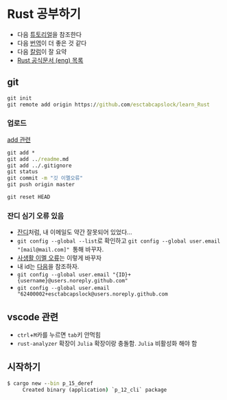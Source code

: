 # Rust 공부하기
- 다음 [튜토리얼](https://doc.rust-lang.org/stable/book)을 참조한다
- 다음 [번역](https://rinthel.github.io/rust-lang-book-ko/)이 더 좋은 것 같다
- 다음 [칼럼](https://blog.appleseed.dev/post/fascinated-by-rust-in-a-week/)이 잘 요약
- [Rust 공식문서 (eng) 목록](https://doc.rust-lang.org/stable/)

## git
```cmd
git init
git remote add origin https://github.com/esctabcapslock/learn_Rust
```

### 업로드
[add 관련](https://linuxize.com/post/gitignore-ignoring-files-in-git/)
```cmd
git add *
git add ../readme.md
git add ../.gitignore
git status
git commit -m "깃 이멜오류"
git push origin master
```

```cmd
git reset HEAD 
```

### 잔디 심기 오류 있음

- [잔디](https://txegg.tistory.com/107)처럼, 내 이메일도 약간 잘못되어 있었다...
- `git config --global --list`로 확인하고 `git config --global user.email "[mail@mail.com]" `통해 바꾸자.
- [사생활 이멜 오류](https://stackoverflow.com/questions/43863522/error-your-push-would-publish-a-private-email-address)는 이렇게 바꾸자
- 내 id는 [다음](https://stackoverflow.com/questions/17308954/where-can-i-find-the-github-id-in-my-account)을 참조하자.
- `git config --global user.email "{ID}+{username}@users.noreply.github.com"`
- `git config --global user.email "62400002+esctabcapslock@users.noreply.github.com`

## vscode 관련

- `ctrl`+`M`카를 누르면 `tab`키 안먹힘
- `rust-analyzer` 확장이 `Julia` 확장이랑 충돌함.  `Julia` 비활성화 해야 함


## 시작하기
```cmd
$ cargo new --bin p_15_deref
     Created binary (application) `p_12_cli` package
```

